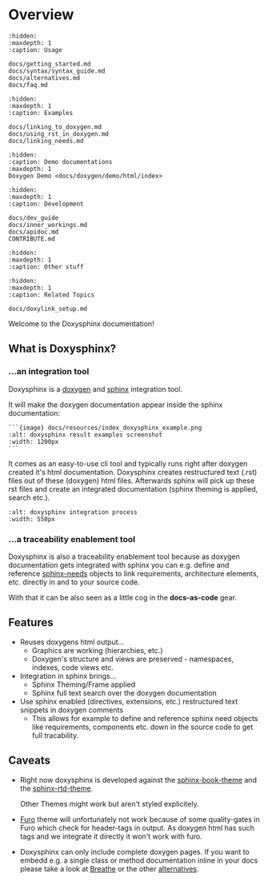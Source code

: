 <!--
=====================================================================================
 C O P Y R I G H T
-------------------------------------------------------------------------------------
 Copyright (c) 2022 by Robert Bosch GmbH. All rights reserved.

 Author(s):
 - Markus Braun, :em engineering methods AG (contracted by Robert Bosch GmbH)
 - Aniket Salve, Robert Bosch GmbH
=====================================================================================
-->

# Overview

```{toctree}
:hidden:
:maxdepth: 1
:caption: Usage

docs/getting_started.md
docs/syntax/syntax_guide.md
docs/alternatives.md
docs/faq.md
```

```{toctree}
:hidden:
:maxdepth: 1
:caption: Examples

docs/linking_to_doxygen.md
docs/using_rst_in_doxygen.md
docs/linking_needs.md
```

```{toctree}
:hidden:
:caption: Demo documentations
:maxdepth: 1
Doxygen Demo <docs/doxygen/demo/html/index>
```

```{toctree}
:hidden:
:maxdepth: 1
:caption: Development

docs/dev_guide
docs/inner_workings.md
docs/apidoc.md
CONTRIBUTE.md
```

```{toctree}
:hidden:
:maxdepth: 1
:caption: Other stuff
```

```{toctree}
:hidden:
:maxdepth: 1
:caption: Related Topics

docs/doxylink_setup.md
```

Welcome to the Doxysphinx documentation!

## What is Doxysphinx?

### ...an integration tool

Doxysphinx is a [doxygen](https://doxygen.nl) and [sphinx](https://sphinx-doc.org) integration tool.

It will make the doxygen documentation appear inside the sphinx documentation:

````{card}
```{image} docs/resources/index_doxysphinx_example.png
:alt: doxysphinx result examples screenshot
:width: 1200px
```
````

It comes as an easy-to-use cli tool and typically runs right after doxygen created it's html documentation.
Doxysphinx creates restructured text (.rst) files out of these (doxygen) html files.
Afterwards sphinx will pick up these rst files and create an integrated documentation (sphinx theming is applied, search etc.).

```{image} docs/resources/index_doxysphinx_process.png
:alt: doxysphinx integration process
:width: 550px
```

### ...a traceability enablement tool

Doxysphinx is also a traceability enablement tool because as doxygen documentation gets integrated with sphinx
you can e.g. define and reference [sphinx-needs](https://sphinxcontrib-needs.readthedocs.io/en/latest/)
objects to link requirements, architecture elements, etc. directly in and to your source code.

With that it can be also seen as a little cog in the **docs-as-code** gear.

## Features

* Reuses doxygens html output...
  * Graphics are working (hierarchies, etc.)
  * Doxygen's structure and views are preserved - namespaces, indexes, code views etc.
* Integration in sphinx brings...
  * Sphinx Theming/Frame applied
  * Sphinx full text search over the doxygen documentation
* Use sphinx enabled (directives, extensions, etc.) restructured text snippets in doxygen comments
  * This allows for example to define and reference sphinx need objects like requirements, components etc. down
    in the source code to get full tracability.

## Caveats

* Right now doxysphinx is developed against the [sphinx-book-theme](https://sphinx-book-theme.readthedocs.io/)
  and the [sphinx-rtd-theme](https://sphinx-rtd-theme.readthedocs.io/).

  Other Themes might work but aren't styled explicitely.

* [Furo](https://pradyunsg.me/furo/quickstart/) theme will unfortunately not work because of some quality-gates
  in Furo which check for header-tags in output.
  As doxygen html has such tags and we integrate it directly it won't work with furo.

* Doxysphinx can only include complete doxygen pages. If you want to embedd e.g. a single class or method
  documentation inline in your docs please take a look at [Breathe](https://github.com/michaeljones/breathe)
  or the other [alternatives](./docs/alternatives.md).
